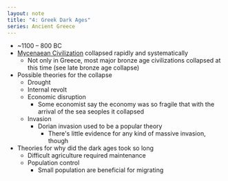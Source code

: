 ```yaml
---
layout: note
title: "4: Greek Dark Ages"
series: Ancient Greece
---
```


- ~1100 – 800 BC
- [Mycenaean Civilization](/notes/ancient-greece/3mycenaean-civilization) collapsed rapidly and systematically
    - Not only in Greece, most major bronze age civilizations collapsed at this time (see late bronze age collapse)
- Possible theories for the collapse
    - Drought
    - Internal revolt
    - Economic disruption
        - Some economist say the economy was so fragile that with the arrival of the sea seoples it collapsed
    - Invasion
        - Dorian invasion used to be a popular theory
            - There's little evidence for any kind of massive invasion, though
- Theories for why did the dark ages took so long
    - Difficult agriculture required maintenance
    - Population control
		- Small population are beneficial for migrating
